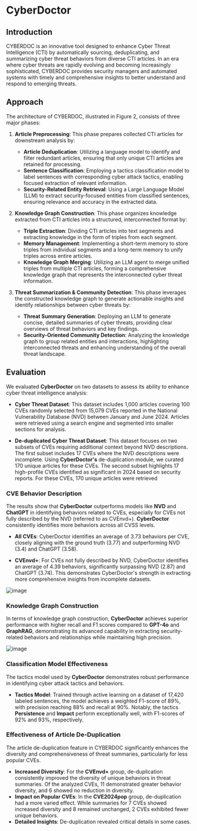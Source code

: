 # CyberDoctor

## Introduction
CYBERDOC is an innovative tool designed to enhance Cyber Threat Intelligence (CTI) by automatically sourcing, deduplicating, and summarizing cyber threat behaviors from diverse CTI articles. In an era where cyber threats are rapidly evolving and becoming increasingly sophisticated, CYBERDOC provides security managers and automated systems with timely and comprehensive insights to better understand and respond to emerging threats.


## Approach
The architecture of CYBERDOC, illustrated in Figure 2, consists of three major phases:

1. **Article Preprocessing**: This phase prepares collected CTI articles for downstream analysis by:
   - **Article Deduplication**: Utilizing a language model to identify and filter redundant articles, ensuring that only unique CTI articles are retained for processing.
   - **Sentence Classification**: Employing a tactics classification model to label sentences with corresponding cyber attack tactics, enabling focused extraction of relevant information.
   - **Security-Related Entity Retrieval**: Using a Large Language Model (LLM) to extract security-focused entities from classified sentences, ensuring relevance and accuracy in the extracted data.

2. **Knowledge Graph Construction**: This phase organizes knowledge extracted from CTI articles into a structured, interconnected format by:
   - **Triple Extraction**: Dividing CTI articles into text segments and extracting knowledge in the form of triples from each segment.
   - **Memory Management**: Implementing a short-term memory to store triples from individual segments and a long-term memory to unify triples across entire articles.
   - **Knowledge Graph Merging**: Utilizing an LLM agent to merge unified triples from multiple CTI articles, forming a comprehensive knowledge graph that represents the interconnected cyber threat information.

3. **Threat Summarization & Community Detection**: This phase leverages the constructed knowledge graph to generate actionable insights and identify relationships between cyber threats by:
   - **Threat Summary Generation**: Deploying an LLM to generate concise, detailed summaries of cyber threats, providing clear overviews of threat behaviors and key findings.
   - **Security-Oriented Community Detection**: Analyzing the knowledge graph to group related entities and interactions, highlighting interconnected threats and enhancing understanding of the overall threat landscape.


## Evaluation

We evaluated **CyberDoctor** on two datasets to assess its ability to enhance cyber threat intelligence analysis:

- **Cyber Threat Dataset**: This dataset includes 1,000 articles covering 100 CVEs randomly selected from 15,079 CVEs reported in the National Vulnerability Database (NVD) between January and June 2024. Articles were retrieved using a search engine and segmented into smaller sections for analysis.

- **De-duplicated Cyber Threat Dataset**: This dataset focuses on two subsets of CVEs requiring additional context beyond NVD descriptions. The first subset includes 17 CVEs where the NVD descriptions were incomplete. Using **CyberDoctor's** de-duplication module, we curated 170 unique articles for these CVEs. The second subset highlights 17 high-profile CVEs identified as significant in 2024 based on security reports. For these CVEs, 170 unique articles were retrieved
### CVE Behavior Description

The results show that **CyberDoctor** outperforms models like **NVD** and **ChatGPT** in identifying behaviors related to CVEs, especially for CVEs not fully described by the NVD (referred to as CVEnvd+). **CyberDoctor** consistently identifies more behaviors across all CVSS levels.

- **All CVEs**: CyberDoctor identifies an average of 3.73 behaviors per CVE, closely aligning with the ground truth (3.77) and outperforming NVD (3.4) and ChatGPT (3.58).
  
- **CVEnvd+**: For CVEs not fully described by NVD, CyberDoctor identifies an average of 4.39 behaviors, significantly surpassing NVD (2.87) and ChatGPT (3.74). This demonstrates CyberDoctor's strength in extracting more comprehensive insights from incomplete datasets.

![image](https://i.imgur.com/t3lnBPp.png)

### Knowledge Graph Construction

In terms of knowledge graph construction, **CyberDoctor** achieves superior performance with higher recall and F1 scores compared to **GPT-4o** and **GraphRAG**, demonstrating its advanced capability in extracting security-related behaviors and relationships while maintaining high precision.

![image](https://i.imgur.com/HFaHHDN.png)

### Classification Model Effectiveness

The tactics model used by **CyberDoctor** demonstrates robust performance in identifying cyber attack tactics and behaviors.

- **Tactics Model**: Trained through active learning on a dataset of 17,420 labeled sentences, the model achieves a weighted F1-score of 89%, with precision reaching 88% and recall at 90%. Notably, the tactics **Persistence** and **Impact** perform exceptionally well, with F1-scores of 92% and 93%, respectively.

### Effectiveness of Article De-Duplication

The article de-duplication feature in CYBERDOC significantly enhances the diversity and comprehensiveness of threat summaries, particularly for less popular CVEs.

- **Increased Diversity**: For the **CVEnvd+** group, de-duplication consistently improved the diversity of unique behaviors in threat summaries. Of the analyzed CVEs, 11 demonstrated greater behavior diversity, and 6 showed no reduction in diversity.
- **Impact on Popular CVEs**: In the **CVE2024pop** group, de-duplication had a more varied effect. While summaries for 7 CVEs showed increased diversity and 8 remained unchanged, 2 CVEs exhibited fewer unique behaviors.
- **Detailed Insights**: De-duplication revealed critical details in some cases.

